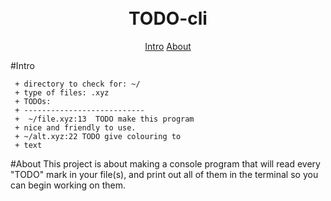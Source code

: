 <h1 align="center">
  <br>
  TODO-cli
  <br>
</h1>

<p align="center">
  <a href="#intro">Intro</a>
  <a href="#about">About</a>
</p>




#Intro
```
 + directory to check for: ~/
 + type of files: .xyz
 + TODOs:
 + ---------------------------
 +  ~/file.xyz:13  TODO make this program
 + nice and friendly to use.
 + ~/alt.xyz:22 TODO give colouring to
 + text
```

#About
This project is about making a console program that will read every "TODO" mark in your file(s), and print out all of them in the terminal so you can begin working on them.

